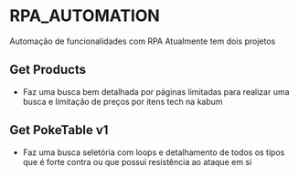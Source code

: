 # RPA_AUTOMATION
Automação de funcionalidades com RPA
Atualmente tem dois projetos
## Get Products
- Faz uma busca bem detalhada por páginas limitadas para realizar uma busca e limitação de preços por itens tech na kabum

## Get PokeTable v1
- Faz uma busca seletória com loops e detalhamento de todos os tipos que é forte contra ou que possui resistência ao ataque em si
